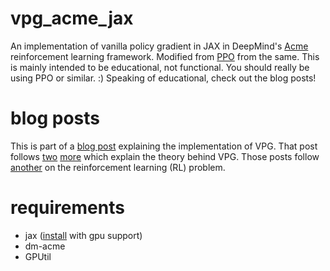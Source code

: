 # vpg_acme_jax
An implementation of vanilla policy gradient in JAX in DeepMind's [Acme](https://github.com/deepmind/acme/tree/master) reinforcement learning framework. Modified from [PPO](https://github.com/deepmind/acme/tree/master/acme/agents/jax/ppo) from the same.
This is mainly intended to be educational, not functional. You should really be using PPO or similar. :)
Speaking of educational, check out the blog posts!

# blog posts
This is part of a [blog post](https://kjabon.github.io/blog/2023/VPGJAX/) explaining the implementation of VPG.
That post follows [two](https://kjabon.github.io/blog/2023/VPG/) [more](https://kjabon.github.io/blog/2023/VPG2/) which explain the theory behind VPG.
Those posts follow [another](https://kjabon.github.io/blog/2023/RL/) on the reinforcement learning (RL) problem.

# requirements
- jax ([install](https://github.com/google/jax#pip-installation-gpu-cuda-installed-via-pip-easier) with gpu support)
- dm-acme
- GPUtil
